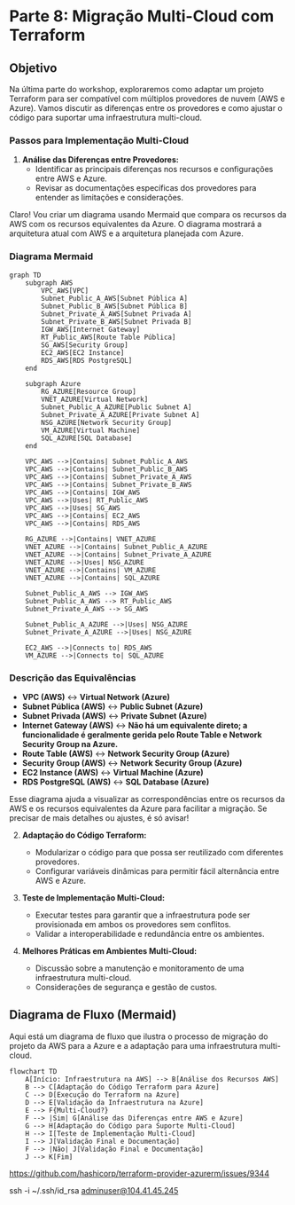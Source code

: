 # Parte 8: Migração Multi-Cloud com Terraform

## Objetivo

Na última parte do workshop, exploraremos como adaptar um projeto Terraform para ser compatível com múltiplos provedores de nuvem (AWS e Azure). Vamos discutir as diferenças entre os provedores e como ajustar o código para suportar uma infraestrutura multi-cloud.

### Passos para Implementação Multi-Cloud

1. **Análise das Diferenças entre Provedores:**
   - Identificar as principais diferenças nos recursos e configurações entre AWS e Azure.
   - Revisar as documentações específicas dos provedores para entender as limitações e considerações.

Claro! Vou criar um diagrama usando Mermaid que compara os recursos da AWS com os recursos equivalentes da Azure. O diagrama mostrará a arquitetura atual com AWS e a arquitetura planejada com Azure.

### Diagrama Mermaid

```mermaid
graph TD
    subgraph AWS
        VPC_AWS[VPC]
        Subnet_Public_A_AWS[Subnet Pública A]
        Subnet_Public_B_AWS[Subnet Pública B]
        Subnet_Private_A_AWS[Subnet Privada A]
        Subnet_Private_B_AWS[Subnet Privada B]
        IGW_AWS[Internet Gateway]
        RT_Public_AWS[Route Table Pública]
        SG_AWS[Security Group]
        EC2_AWS[EC2 Instance]
        RDS_AWS[RDS PostgreSQL]
    end
    
    subgraph Azure
        RG_AZURE[Resource Group]
        VNET_AZURE[Virtual Network]
        Subnet_Public_A_AZURE[Public Subnet A]
        Subnet_Private_A_AZURE[Private Subnet A]
        NSG_AZURE[Network Security Group]
        VM_AZURE[Virtual Machine]
        SQL_AZURE[SQL Database]
    end

    VPC_AWS -->|Contains| Subnet_Public_A_AWS
    VPC_AWS -->|Contains| Subnet_Public_B_AWS
    VPC_AWS -->|Contains| Subnet_Private_A_AWS
    VPC_AWS -->|Contains| Subnet_Private_B_AWS
    VPC_AWS -->|Contains| IGW_AWS
    VPC_AWS -->|Uses| RT_Public_AWS
    VPC_AWS -->|Uses| SG_AWS
    VPC_AWS -->|Contains| EC2_AWS
    VPC_AWS -->|Contains| RDS_AWS
    
    RG_AZURE -->|Contains| VNET_AZURE
    VNET_AZURE -->|Contains| Subnet_Public_A_AZURE
    VNET_AZURE -->|Contains| Subnet_Private_A_AZURE
    VNET_AZURE -->|Uses| NSG_AZURE
    VNET_AZURE -->|Contains| VM_AZURE
    VNET_AZURE -->|Contains| SQL_AZURE

    Subnet_Public_A_AWS --> IGW_AWS
    Subnet_Public_A_AWS --> RT_Public_AWS
    Subnet_Private_A_AWS --> SG_AWS

    Subnet_Public_A_AZURE -->|Uses| NSG_AZURE
    Subnet_Private_A_AZURE -->|Uses| NSG_AZURE

    EC2_AWS -->|Connects to| RDS_AWS
    VM_AZURE -->|Connects to| SQL_AZURE
```

### Descrição das Equivalências

- **VPC (AWS)** ↔ **Virtual Network (Azure)**
- **Subnet Pública (AWS)** ↔ **Public Subnet (Azure)**
- **Subnet Privada (AWS)** ↔ **Private Subnet (Azure)**
- **Internet Gateway (AWS)** ↔ **Não há um equivalente direto; a funcionalidade é geralmente gerida pelo Route Table e Network Security Group na Azure.**
- **Route Table (AWS)** ↔ **Network Security Group (Azure)**
- **Security Group (AWS)** ↔ **Network Security Group (Azure)**
- **EC2 Instance (AWS)** ↔ **Virtual Machine (Azure)**
- **RDS PostgreSQL (AWS)** ↔ **SQL Database (Azure)**

Esse diagrama ajuda a visualizar as correspondências entre os recursos da AWS e os recursos equivalentes da Azure para facilitar a migração. Se precisar de mais detalhes ou ajustes, é só avisar!

2. **Adaptação do Código Terraform:**
   - Modularizar o código para que possa ser reutilizado com diferentes provedores.
   - Configurar variáveis dinâmicas para permitir fácil alternância entre AWS e Azure.

3. **Teste de Implementação Multi-Cloud:**
   - Executar testes para garantir que a infraestrutura pode ser provisionada em ambos os provedores sem conflitos.
   - Validar a interoperabilidade e redundância entre os ambientes.

4. **Melhores Práticas em Ambientes Multi-Cloud:**
   - Discussão sobre a manutenção e monitoramento de uma infraestrutura multi-cloud.
   - Considerações de segurança e gestão de custos.

## Diagrama de Fluxo (Mermaid)

Aqui está um diagrama de fluxo que ilustra o processo de migração do projeto da AWS para a Azure e a adaptação para uma infraestrutura multi-cloud.

```mermaid
flowchart TD
    A[Início: Infraestrutura na AWS] --> B[Análise dos Recursos AWS]
    B --> C[Adaptação do Código Terraform para Azure]
    C --> D[Execução do Terraform na Azure]
    D --> E[Validação da Infraestrutura na Azure]
    E --> F{Multi-Cloud?}
    F --> |Sim| G[Análise das Diferenças entre AWS e Azure]
    G --> H[Adaptação do Código para Suporte Multi-Cloud]
    H --> I[Teste de Implementação Multi-Cloud]
    I --> J[Validação Final e Documentação]
    F --> |Não| J[Validação Final e Documentação]
    J --> K[Fim]
```

https://github.com/hashicorp/terraform-provider-azurerm/issues/9344

ssh -i ~/.ssh/id_rsa adminuser@104.41.45.245